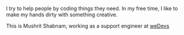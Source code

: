 

I try to help people by coding things they need. In my free time, I like to make my hands dirty with something creative. 

This is Mushrit Shabnam, working as a support engineer at <a href = "wedevs.com">weDevs</a> 
